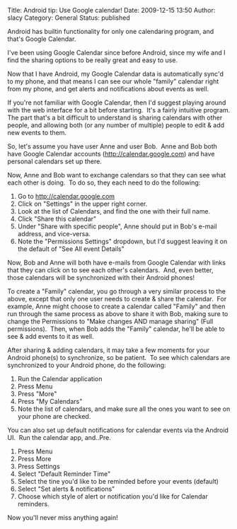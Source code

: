 Title: Android tip:  Use Google calendar!
Date: 2009-12-15 13:50
Author: slacy
Category: General
Status: published

Android has builtin functionality for only one calendaring program, and
that's Google Calendar.

I've been using Google Calendar since before Android, since my wife and
I find the sharing options to be really great and easy to use.

Now that I have Android, my Google Calendar data is automatically sync'd
to my phone, and that means I can see our whole "family" calendar right
from my phone, and get alerts and notifications about events as well.

If you're not familiar with Google Calendar, then I'd suggest playing
around with the web interface for a bit before starting.  It's a fairly
intuitive program. The part that's a bit difficult to understand is
sharing calendars with other people, and allowing both (or any number of
multiple) people to edit & add new events to them.

So, let's assume you have user Anne and user Bob.  Anne and Bob both
have Google Calendar accounts (http://calendar.google.com) and have
personal calendars set up there.

Now, Anne and Bob want to exchange calendars so that they can see what
each other is doing.  To do so, they each need to do the following:

1.  Go to http://calendar.google.com
2.  Click on "Settings" in the upper right corner.
3.  Look at the list of Calendars, and find the one with their
    full name.
4.  Click "Share this calendar"
5.  Under "Share with specific people", Anne should put in Bob's e-mail
    address, and vice-versa.
6.  Note the "Permissions Settings" dropdown, but I'd suggest leaving it
    on the default of "See All event Details"

Now, Bob and Anne will both have e-mails from Google Calendar with links
that they can click on to see each other's calendars.  And, even better,
those calendars will be synchronized with their Android phones!

To create a "Family" calendar, you go through a very similar process to
the above, except that only one user needs to create & share the
calendar.  For example, Anne might choose to create a calendar called
"Family" and then run through the same process as above to share it with
Bob, making sure to change the Permissions to "Make changes AND manage
sharing" (Full permissions).  Then, when Bob adds the "Family" calendar,
he'll be able to see & add events to it as well.

After sharing & adding calendars, it may take a few moments for your
Android phone(s) to synchronize, so be patient.  To see which calendars
are synchronized to your Android phone, do the following:

1.  Run the Calendar application
2.  Press Menu
3.  Press "More"
4.  Press "My Calendars"
5.  Note the list of calendars, and make sure all the ones you want to
    see on your phone are checked.

You can also set up default notifications for calendar events via the
Android UI.  Run the calendar app, and..Pre.

1.  Press Menu
2.  Press More
3.  Press Settings
4.  Select "Default Reminder Time"
5.  Select the tine you'd like to be reminded before your
    events (default)
6.  Select "Set alerts & notifications"
7.  Choose which style of alert or notification you'd like for
    Calendar reminders.

Now you'll never miss anything again!
